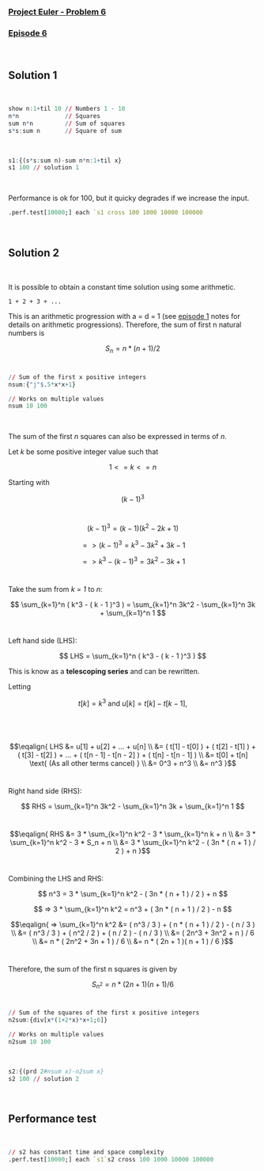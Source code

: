 ### [Project Euler - Problem 6](https://projecteuler.net/problem=6)
### [Episode 6](https://community.kx.com/t5/kdb-and-q/Q-For-Problems-Episode-6/td-p/13351)
<br>

## Solution 1
<br>

```q
show n:1+til 10 // Numbers 1 - 10
n*n             // Squares
sum n*n         // Sum of squares
s*s:sum n       // Square of sum
```
<br>

```q    
s1:{(s*s:sum n)-sum n*n:1+til x} 
s1 100 // solution 1
```
<br>

Performance is ok for 100, but it quicky degrades if we increase the input.
```q
.perf.test[10000;] each `s1 cross 100 1000 10000 100000
```
<br>

## Solution 2
<br>

It is possible to obtain a constant time solution using some arithmetic.

    1 + 2 + 3 + ...

This is an arithmetic progression with a = d = 1 (see [episode 1](ep1.md) notes for details on arithmetic progressions). Therefore, the sum of first n natural numbers is

$$    
    S_n = n * ( n + 1 ) / 2
$$
<br>

```q
// Sum of the first x positive integers
nsum:{"j"$.5*x*x+1}

// Works on multiple values
nsum 10 100 
```
<br>

The sum of the first *n* squares can also be expressed in terms of *n*.

Let *k* be some positive integer value such that 

$$
    1 <= k <= n
$$

Starting with 

$$(k - 1)^3$$
<br>

$$
    ( k - 1 )^3 = ( k - 1 )( k^2 - 2k + 1 )
$$

$$
    => ( k - 1 )^3 = k^3 - 3k^2 + 3k - 1
$$

$$
    => k^3 - ( k - 1 )^3 = 3k^2 - 3k + 1
$$
<br>

Take the sum from *k = 1* to *n*:

$$
    \sum_{k=1}^n ( k^3 - ( k - 1 )^3 ) = \sum_{k=1}^n 3k^2 - \sum_{k=1}^n 3k + \sum_{k=1}^n 1
$$
<br>

Left hand side (LHS): 

$$
    LHS = \sum_{k=1}^n ( k^3 - ( k - 1 )^3 ) 
$$

This is know as a **telescoping series** and can be rewritten.
 
Letting 

$$
    t[k] = k^3 \text{ and } u[k] = t[k] - t[k - 1],
$$
<br>


<br>

$$\eqalign{
    LHS &= u[1] + u[2] + ... + u[n] \\
        &= ( t[1] - t[0] ) + ( t[2] - t[1] ) + ( t[3] - t[2] ) + ... + ( t[n - 1] - t[n - 2] ) + ( t[n] - t[n - 1] ) \\
        &= t[0] + t[n] \text{ (As all other terms cancel) } \\
        &= 0^3 + n^3 \\
        &= n^3
}$$
<br>
                
Right hand side (RHS): 

$$
    RHS = \sum_{k=1}^n 3k^2 - \sum_{k=1}^n 3k + \sum_{k=1}^n 1
$$
<br>

$$\eqalign{
    RHS &= 3 * \sum_{k=1}^n k^2 - 3 * \sum_{k=1}^n k + n \\
        &= 3 * \sum_{k=1}^n k^2 - 3 * S_n + n \\
        &= 3 * \sum_{k=1}^n k^2 - ( 3n * ( n + 1 ) / 2 ) + n 
}$$
<br>

Combining the LHS and RHS:

$$
    n^3 = 3 * \sum_{k=1}^n k^2 - ( 3n * ( n + 1 ) / 2 ) + n
$$

$$
    => 3 * \sum_{k=1}^n k^2 = n^3 + ( 3n * ( n + 1 ) / 2 ) - n
$$

$$\eqalign{
    => \sum_{k=1}^n k^2 &= ( n^3 / 3 ) + ( n * ( n + 1 ) / 2 ) - ( n / 3 ) \\
                        &= ( n^3 / 3 ) + ( n^2 / 2 ) + ( n / 2 ) - ( n / 3 ) \\
                        &= ( 2n^3 + 3n^2 + n ) / 6 \\
                        &= n * ( 2n^2 + 3n + 1 ) / 6 \\
                        &= n * ( 2n + 1 )( n + 1 ) / 6
}$$
<br>

Therefore, the sum of the first n squares is given by

$$
    S_{n^2} = n * ( 2n + 1 )( n + 1 ) / 6
$$
<br>

```q
// Sum of the squares of the first x positive integers
n2sum:{div[x*(1+2*x)*x+1;6]} 

// Works on multiple values
n2sum 10 100 
```
<br>

```q
s2:{(prd 2#nsum x)-n2sum x} 
s2 100 // solution 2
```
<br>

## Performance test
<br>

```q
// s2 has constant time and space complexity
.perf.test[10000;] each `s1`s2 cross 100 1000 10000 100000
```
